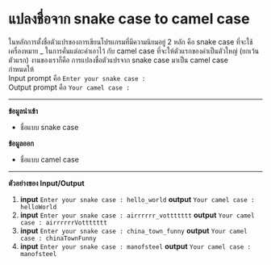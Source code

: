 # แปลงชื่อจาก snake case to camel case
ในหลักการตั้งชื่อตัวแปรของการเขียนโปรแกรมที่มีความนิยมอยู่ 2 หลัก คือ  snake case ที่จะใช้เครื่องหมาย _  ในการคั่นแต่ละคำเอาไว้ กับ camel case ที่จะให้ตัวแรกของคำเป็นตัวใหญ่ (ยกเว้นตัวแรก) งานของเราก็คือ การแปลงชื่อตัวแปรจาก snake case มาเป็น camel case   
กำหนดให้    
Input prompt คือ `Enter your snake case : `     
Output prompt คือ `Your camel case :  `

---

**ข้อมูลนำเข้า**
*   ชื่อแบบ snake case

**ข้อมูลออก**
*   ชื่อแบบ camel case

---

**ตัวอย่างของ Input/Output**

1.  **input** `Enter your snake case : hello_world` 	   	  **output** `Your camel case : helloWorld`
2.  **input** `Enter your snake case : airrrrrr_vottttttt`  	   	**output** `Your camel case : airrrrrrVottttttt`
3.  **input** `Enter your snake case : china_town_funny` 				**output** `Your camel case : chinaTownFunny`
4.  **input** `Enter your snake case : manofsteel` 	**output** `Your camel case : manofsteel`
